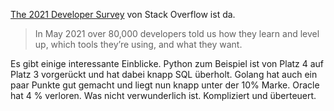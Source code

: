 [The 2021 Developer Survey](https://insights.stackoverflow.com/survey/2021) von Stack Overflow ist da. 
> In May 2021 over 80,000 developers told us how they learn and level up, which tools they’re using, and what they want.

Es gibt einige interessante Einblicke. Python zum Beispiel ist von Platz 4 auf Platz 3 vorgerückt und hat dabei knapp SQL überholt. Golang hat auch ein paar Punkte gut gemacht und liegt nun knapp unter der 10% Marke. Oracle hat 4 % verloren. Was nicht verwunderlich ist. Kompliziert und überteuert.
